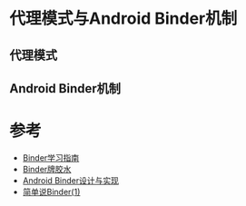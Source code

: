 # 代理模式与Android Binder机制

## 代理模式

## Android Binder机制

# 参考

* [Binder学习指南](http://www.jianshu.com/p/af2993526daf)
* [Binder牌胶水](http://www.jianshu.com/p/3d053abba04b)
* [Android Binder设计与实现](http://blog.csdn.net/universus/article/details/6211589)
* [简单说Binder(1)](http://blog.csdn.net/cauchyweierstrass/article/details/50701102)
